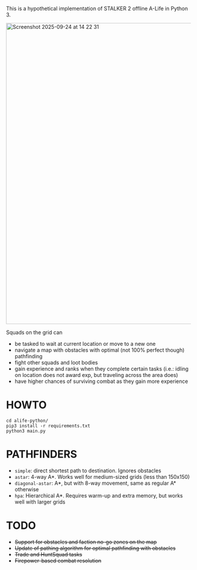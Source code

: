 This is a hypothetical implementation of STALKER 2 offline A-Life in Python 3.

<img width="1440" height="819" alt="Screenshot 2025-09-24 at 14 22 31" src="https://github.com/user-attachments/assets/09001260-bbfd-49e4-9e6e-8d04277e3c76" />

Squads on the grid can
- be tasked to wait at current location or move to a new one
- navigate a map with obstacles with optimal (not 100% perfect though) pathfinding
- fight other squads and loot bodies
- gain experience and ranks when they complete certain tasks (i.e.: idling on location does not award exp, but traveling across the area does)
- have higher chances of surviving combat as they gain more experience

# HOWTO
    cd alife-python/
    pip3 install -r requirements.txt
    python3 main.py

# PATHFINDERS
- `simple`: direct shortest path to destination. Ignores obstacles
- `astar`: 4-way A*. Works well for medium-sized grids (less than 150x150)
- `diagonal-astar`: A*, but with 8-way movement, same as regular A* otherwise
- `hpa`: Hierarchical A*. Requires warm-up and extra memory, but works well with larger grids

# TODO
- ~~Support for obstacles and faction no-go zones on the map~~
- ~~Update of pathing algorithm for optimal pathfinding with obstacles~~
- ~~Trade and HuntSquad tasks~~
- ~~Firepower-based combat resolution~~
